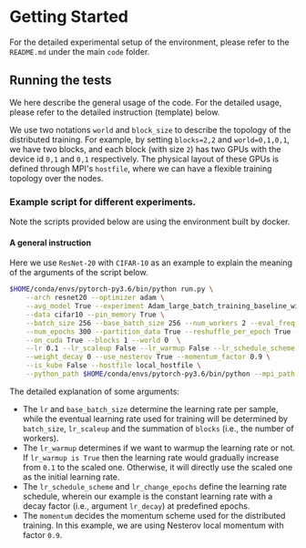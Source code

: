 # Getting Started
For the detailed experimental setup of the environment, please refer to the `README.md` under the main `code` folder.


## Running the tests
We here describe the general usage of the code. For the detailed usage, please refer to the detailed instruction (template) below.

We use two notations `world` and `block_size` to describe the topology of the distributed training. For example, by setting `blocks=2,2` and `world=0,1,0,1`, we have two blocks, and each block (with size `2`) has two GPUs with the device id `0,1` and `0,1` respectively. The physical layout of these GPUs is defined through MPI's `hostfile`, where we can have a flexible training topology over the nodes.


### Example script for different experiments.
Note the scripts provided below are using the environment built by docker.


#### A general instruction
Here we use `ResNet-20` with `CIFAR-10` as an example to explain the meaning of the arguments of the script below.

```bash
$HOME/conda/envs/pytorch-py3.6/bin/python run.py \
    --arch resnet20 --optimizer adam \
    --avg_model True --experiment Adam_large_batch_training_baseline_without_lr_decay --debug True \
    --data cifar10 --pin_memory True \
    --batch_size 256 --base_batch_size 256 --num_workers 2 --eval_freq 1 \
    --num_epochs 300 --partition_data True --reshuffle_per_epoch True --stop_criteria epoch \
    --on_cuda True --blocks 1 --world 0  \
    --lr 0.1 --lr_scaleup False --lr_warmup False --lr_schedule_scheme custom_multistep \
    --weight_decay 0 --use_nesterov True --momentum_factor 0.9 \
    --is_kube False --hostfile local_hostfile \
    --python_path $HOME/conda/envs/pytorch-py3.6/bin/python --mpi_path $HOME/.openmpi/
```

The detailed explanation of some arguments:
* The `lr` and `base_batch_size` determine the learning rate per sample, while the eventual learning rate used for training will be determined by `batch_size`, `lr_scaleup` and the summation of `blocks` (i.e., the number of workers).
* The `lr_warmup` determines if we want to warmup the learning rate or not. If `lr_warmup is True` then the learning rate would gradually increase from `0.1` to the scaled one. Otherwise, it will directly use the scaled one as the initial learning rate.
* The `lr_schedule_scheme` and `lr_change_epochs` define the learning rate schedule, wherein our example is the constant learning rate with a decay factor (i.e., argument `lr_decay`) at predefined epochs.
* The `momentum` decides the momentum scheme used for the distributed training. In this example, we are using Nesterov local momentum with factor `0.9`.
